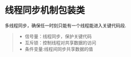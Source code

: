 
线程同步机制包装类
===============
多线程同步，确保任一时刻只能有一个线程能进入关键代码段.
> * 信号量：线程同步，保护关键代码
> * 互斥锁：控制线程对共享数据的访问
> * 条件变量:线程间同步共享数据的值




